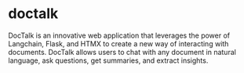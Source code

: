 # doctalk
DocTalk is an innovative web application that leverages the power of Langchain, Flask, and HTMX to create a new way of interacting with documents. DocTalk allows users to chat with any document in natural language, ask questions, get summaries, and extract insights.
